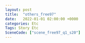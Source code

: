 ```yaml
---
layout: post
title:  "others_free97"
date:   2022-01-01 02:00:00 +0000
categories: Etc
Tags: Story Etc
SceneCode: ["scene_free97_q1_s20"]
---
```

